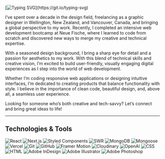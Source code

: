 [![Typing SVG](https://readme-typing-svg.demolab.com?font=Barlow&weight=600&size=30&pause=100&color=F77F50&multiline=true&width=600&height=80&lines=Hi+I'm+Isabell%2C;Frontend+Web+Developer+%26+Graphic+Designer!)](https://git.io/typing-svg)

I’ve spent over a decade in the design field, freelancing as a graphic designer in Wellington, New Zealand, and Vancouver, Canada, and bringing a global perspective to my work. Recently, I completed an intensive web development bootcamp at Neue Fische, where I learned to code from scratch and discovered new ways to merge my creative and technical expertise.

With a seasoned design background, I bring a sharp eye for detail and a passion for aesthetics to my work. With this blend of technical skills and creative vision, I’m excited to build user-friendly, visually engaging digital experiences as I step into the world of web development.

Whether I’m coding responsive web applications or designing intuitive interfaces, I’m dedicated to creating products that balance functionality with style. I believe in the importance of clean code, beautiful design, and, above all, a seamless user experience.

Looking for someone who’s both creative and tech-savvy? Let’s connect and bring great ideas to life!

---

## Technologies & Tools

![React](https://img.shields.io/badge/React-20232A?style=for-the-badge&logo=react&logoColor=61DAFB) 
![Next.js](https://img.shields.io/badge/Next.js-000000?style=for-the-badge&logo=nextdotjs&logoColor=white) 
![Styled Components](https://img.shields.io/badge/Styled--Components-DB7093?style=for-the-badge&logo=styled-components&logoColor=white) 
![SWR](https://img.shields.io/badge/SWR-000000?style=for-the-badge&logo=swr&logoColor=white) 
![MongoDB](https://img.shields.io/badge/MongoDB-47A248?style=for-the-badge&logo=mongodb&logoColor=white) 
![Mongoose](https://img.shields.io/badge/Mongoose-880000?style=for-the-badge&logo=mongodb&logoColor=white) 
![Vercel](https://img.shields.io/badge/Vercel-000000?style=for-the-badge&logo=vercel&logoColor=white)
![Git](https://img.shields.io/badge/Git-F05032?style=for-the-badge&logo=git&logoColor=white)
![GitHub](https://img.shields.io/badge/GitHub-181717?style=for-the-badge&logo=github&logoColor=white)
![Framer Motion](https://img.shields.io/badge/Framer--Motion-0055FF?style=for-the-badge&logo=framer&logoColor=white)
![Cloudinary](https://img.shields.io/badge/Cloudinary-3448C5?style=for-the-badge&logo=cloudinary&logoColor=white)
![OpenAI](https://img.shields.io/badge/OpenAI-412991?style=for-the-badge&logo=openai&logoColor=white)
![CSS](https://img.shields.io/badge/CSS-1572B6?style=for-the-badge&logo=css3&logoColor=white)
![HTML](https://img.shields.io/badge/HTML-E34F26?style=for-the-badge&logo=html5&logoColor=white)
![Adobe InDesign](https://img.shields.io/badge/InDesign-FF3366?style=for-the-badge&logo=adobeindesign&logoColor=white)
![Adobe Illustrator](https://img.shields.io/badge/Illustrator-FF9A00?style=for-the-badge&logo=adobeillustrator&logoColor=white)
![Adobe Photoshop](https://img.shields.io/badge/Photoshop-31A8FF?style=for-the-badge&logo=adobephotoshop&logoColor=white)
